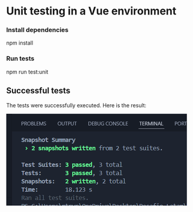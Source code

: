 # Unit testing in a Vue environment

### Install dependencies

npm install

### Run tests

npm run test:unit 

## Successful tests

The tests were successfully executed. Here is the result:

![Tests passing](./src/assets/image.png)
